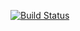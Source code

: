[![Build Status](https://travis-ci.org/aptitud/aptifootball.svg?branch=master)](https://travis-ci.org/aptitud/aptifootball)
